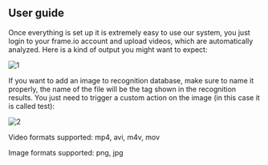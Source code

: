 ## User guide

Once everything is set up it is extremely easy to use our system, you just login to your frame.io account and upload videos, which are automatically analyzed. Here is a kind 
of output you might want to expect:

![1](https://user-images.githubusercontent.com/24837651/115230851-cc0cc300-a10c-11eb-9980-1b1a340d6014.png)

If you want to add an image to recognition database, make sure to name it properly, the name of the file will be the tag shown in the recognition results. You just need to trigger
a custom action on the image (in this case it is called test):

![2](https://user-images.githubusercontent.com/24837651/115231336-57865400-a10d-11eb-8231-27632d81b3cb.png)

Video formats supported: mp4, avi, m4v, mov

Image formats supported: png, jpg

